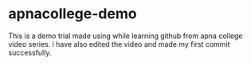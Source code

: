 # apnacollege-demo
This is a demo trial made using while learning github from  apna college video series.
i have also edited the video and made my first commit successfully.
